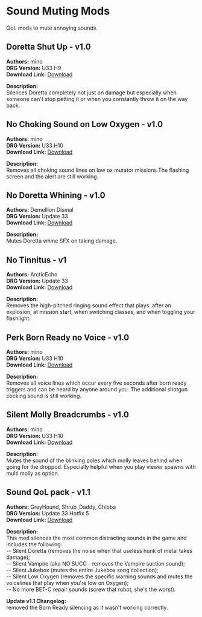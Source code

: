 # Sound Muting Mods

QoL mods to mute annoying sounds.

<!-- mod list -->

## Doretta Shut Up - v1.0
**Authors:** mino  
**DRG Version:** U33 H9  
**Download Link:** [Download](https://github.com/ArcticEcho/DRG-Mods/raw/00b64eca0cde09d001fa9b3ece84ba6f3796df17/Quality%20of%20Life/Sound%20muting/Doretta%20Shut%20Up%20-%20V1.0%20_P.pak)  

**Description:**  
Silences Doretta completely not just on damage but especially when someone can't stop petting it or when you constantly throw it on the way back.

## No Choking Sound on Low Oxygen - v1.0
**Authors:** mino  
**DRG Version:** U33 H10  
**Download Link:** [Download](https://github.com/ArcticEcho/DRG-Mods/raw/e10293624bdd514843ed78da7e333afde7ab96b2/Quality%20of%20Life/Sound%20muting/No%20Choking%20Sound%20On%20Low%20Oxygen%20-%20V1.0%20_P.pak)  

**Description:**  
Removes all choking sound lines on low ox mutator missions.The flashing screen and the alert are still working.

## No Doretta Whining - v1.0
**Authors:** Demellion Dismal  
**DRG Version:** Update 33  
**Download Link:** [Download](https://github.com/ArcticEcho/DRG-Mods/raw/0a82b0f0094bddfd79c66652258cb1fec044232c/Quality%20of%20Life/Sound%20muting/No%20Doretta%20Whining%20-%20V1.0%20_P.pak)  

**Description:**  
Mutes Doretta whine SFX on taking damage.

## No Tinnitus - v1
**Authors:** ArcticEcho  
**DRG Version:** Update 33  
**Download Link:** [Download](https://github.com/ArcticEcho/DRG-Mods/raw/3ecc7d3a6bc660e29336bc32e68f3fc54f14a50d/Quality%20of%20Life/Sound%20muting/No%20Tinnitus%20-%20V1%20_P.pak)  

**Description:**  
Removes the high-pitched ringing sound effect that plays: after an explosion, at mission start, when switching classes, and when toggling your flashlight.

## Perk Born Ready no Voice - v1.0
**Authors:** mino  
**DRG Version:** U33 H10  
**Download Link:** [Download](https://github.com/ArcticEcho/DRG-Mods/raw/d7e5e1b707dc41a65e0f47114247db680b4b6ffb/Quality%20of%20Life/Sound%20muting/Perk%20Born%20Ready%20No%20Voice%20-%20V1.0%20_P.pak)  

**Description:**  
Removes all voice lines which occur every five seconds after born ready triggers and can be heard by anyone around you. The additional shotgun cocking sound is still working.

## Silent Molly Breadcrumbs - v1.0
**Authors:** mino  
**DRG Version:** U33 H10  
**Download Link:** [Download](https://github.com/ArcticEcho/DRG-Mods/raw/64f0bca66667269847b753156d9c415654b5ff44/Quality%20of%20Life/Sound%20muting/Silent%20Molly%20Breadcrumbs%20-%20V1.0%20_P.pak)  

**Description:**  
Mutes the sound of the blinking poles which molly leaves behind when going for the droppod. Especially helpful when you play viewer spawns with multi molly as option.

## Sound QoL pack - v1.1
**Authors:** GreyHound, Shrub_Daddy, Chibba  
**DRG Version:** Update 33 Hotfix 5  
**Download Link:** [Download](https://github.com/ArcticEcho/DRG-Mods/raw/1c31892a751f0337938b12969077ae8473181991/Quality%20of%20Life/Sound%20muting/Sound%20QoL%20Pack%20-%20V1.1%20_P.pak)  

**Description:**  
This mod silences the most common distracting sounds in the game and includes the following:  
-- Silent Doretta (removes the noise when that useless hunk of metal takes damage);  
-- Silent Vampire (aka NO SUCC - removes the Vampire suction sound);  
-- Silent Jukebox (mutes the entire Jukebox song collection);  
-- Silent Low Oxygen (removes the specific warning sounds and mutes the voicelines that play when you're low on Oxygen);  
-- No more BET-C repair sounds (screw that robot, she's the worst).

**Update v1.1 Changelog:**  
removed the Born Ready silencing as it wasn't working correctly.